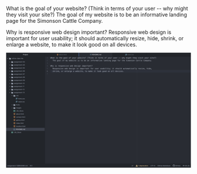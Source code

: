 What is the goal of your website? (Think in terms of your user -- why might they visit your site?)
  The goal of my website is to be an informative landing page for the Simonson Cattle Company.

Why is responsive web design important?
  Responsive web design is important for user usability; it should automatically resize, hide,
  shrink, or enlarge a website, to make it look good on all devices.

![Screenshot](./images/screenshot.png)
